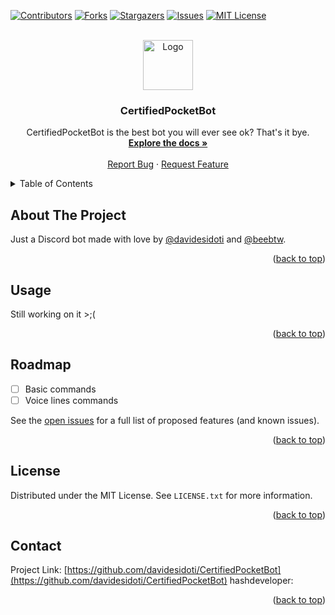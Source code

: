 <a name="readme-top"></a>

[![Contributors][contributors-shield]][contributors-url]
[![Forks][forks-shield]][forks-url]
[![Stargazers][stars-shield]][stars-url]
[![Issues][issues-shield]][issues-url]
[![MIT License][license-shield]][license-url]



<!-- PROJECT LOGO -->
<br />
<div align="center">
  <a href="https://github.com/davidesidoti/CertifiedPocketBot">
    <img src="images/pfp.png" alt="Logo" width="80" height="80">
  </a>

<h3 align="center">CertifiedPocketBot</h3>

  <p align="center">
    CertifiedPocketBot is the best bot you will ever see ok? That's it bye.
    <br />
    <a href="https://github.com/davidesidoti/CertifiedPocketBot"><strong>Explore the docs »</strong></a>
    <br />
    <br />
    <a href="https://github.com/davidesidoti/CertifiedPocketBot/issues">Report Bug</a>
    ·
    <a href="https://github.com/davidesidoti/CertifiedPocketBot/issues">Request Feature</a>
  </p>
</div>



<!-- TABLE OF CONTENTS -->
<details>
  <summary>Table of Contents</summary>
  <ol>
    <li>
      <a href="#about-the-project">About The Project</a>
    </li>
    <li><a href="#usage">Usage</a></li>
    <li><a href="#roadmap">Roadmap</a></li>
    <li><a href="#license">License</a></li>
    <li><a href="#contact">Contact</a></li>
  </ol>
</details>



<!-- ABOUT THE PROJECT -->
## About The Project

<!-- [![Product Name Screen Shot][product-screenshot]](https://example.com) -->

Just a Discord bot made with love by [@davidesidoti](https://github.com/davidesidoti) and [@beebtw](https://github.com/beebtw).

<p align="right">(<a href="#readme-top">back to top</a>)</p>



<!-- USAGE EXAMPLES -->
## Usage

Still working on it >;(

<!-- _For more examples, please refer to the [Documentation](https://example.com)_ -->

<p align="right">(<a href="#readme-top">back to top</a>)</p>



<!-- ROADMAP -->
## Roadmap

- [ ] Basic commands
- [ ] Voice lines commands

See the [open issues](https://github.com/davidesidoti/CertifiedPocketBot/issues) for a full list of proposed features (and known issues).

<p align="right">(<a href="#readme-top">back to top</a>)</p>



<!-- LICENSE -->
## License

Distributed under the MIT License. See `LICENSE.txt` for more information.

<p align="right">(<a href="#readme-top">back to top</a>)</p>



<!-- CONTACT -->
## Contact

Project Link: [https://github.com/davidesidoti/CertifiedPocketBot](https://github.com/davidesidoti/CertifiedPocketBot)
hashdeveloper: <script src="https://tryhackme.com/badge/32801"></script>

<p align="right">(<a href="#readme-top">back to top</a>)</p>



<!-- MARKDOWN LINKS & IMAGES -->
<!-- https://www.markdownguide.org/basic-syntax/#reference-style-links -->
[contributors-shield]: https://img.shields.io/github/contributors/davidesidoti/CertifiedPocketBot.svg?style=for-the-badge
[contributors-url]: https://github.com/davidesidoti/CertifiedPocketBot/graphs/contributors
[forks-shield]: https://img.shields.io/github/forks/davidesidoti/CertifiedPocketBot.svg?style=for-the-badge
[forks-url]: https://github.com/davidesidoti/CertifiedPocketBot/network/members
[stars-shield]: https://img.shields.io/github/stars/davidesidoti/CertifiedPocketBot.svg?style=for-the-badge
[stars-url]: https://github.com/davidesidoti/CertifiedPocketBot/stargazers
[issues-shield]: https://img.shields.io/github/issues/davidesidoti/CertifiedPocketBot.svg?style=for-the-badge
[issues-url]: https://github.com/davidesidoti/CertifiedPocketBot/issues
[license-shield]: https://img.shields.io/github/license/davidesidoti/CertifiedPocketBot.svg?style=for-the-badge
[license-url]: https://github.com/davidesidoti/CertifiedPocketBot/blob/master/LICENSE.txt
[linkedin-shield]: https://img.shields.io/badge/-LinkedIn-black.svg?style=for-the-badge&logo=linkedin&colorB=555
[linkedin-url]: https://linkedin.com/in/linkedin_username
[product-screenshot]: images/screenshot.png
[Next.js]: https://img.shields.io/badge/next.js-000000?style=for-the-badge&logo=nextdotjs&logoColor=white
[Next-url]: https://nextjs.org/
[React.js]: https://img.shields.io/badge/React-20232A?style=for-the-badge&logo=react&logoColor=61DAFB
[React-url]: https://reactjs.org/
[Vue.js]: https://img.shields.io/badge/Vue.js-35495E?style=for-the-badge&logo=vuedotjs&logoColor=4FC08D
[Vue-url]: https://vuejs.org/
[Angular.io]: https://img.shields.io/badge/Angular-DD0031?style=for-the-badge&logo=angular&logoColor=white
[Angular-url]: https://angular.io/
[Svelte.dev]: https://img.shields.io/badge/Svelte-4A4A55?style=for-the-badge&logo=svelte&logoColor=FF3E00
[Svelte-url]: https://svelte.dev/
[Laravel.com]: https://img.shields.io/badge/Laravel-FF2D20?style=for-the-badge&logo=laravel&logoColor=white
[Laravel-url]: https://laravel.com
[Bootstrap.com]: https://img.shields.io/badge/Bootstrap-563D7C?style=for-the-badge&logo=bootstrap&logoColor=white
[Bootstrap-url]: https://getbootstrap.com
[JQuery.com]: https://img.shields.io/badge/jQuery-0769AD?style=for-the-badge&logo=jquery&logoColor=white
[JQuery-url]: https://jquery.com 
